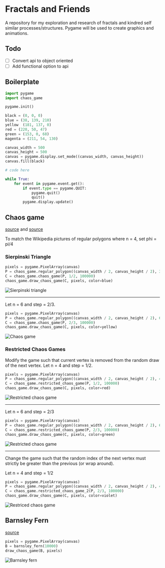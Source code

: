 # Fractals and Friends
 A repository for my exploration and research of fractals and kindred self similar processes/structures. Pygame will be used to create graphics and animations.
## Todo
- [ ] Convert api to object oriented
- [ ] Add functional option to api
## Boilerplate
```python
import pygame
import chaos_game

pygame.init()

black = (0, 0, 0)
blue = (38, 139, 210)
yellow  (181, 137, 0)
red = (220, 50, 47)
green = (153, 0, 68)
magenta = (211, 54, 130)

canvas_width = 500
canvas_height = 500
canvas = pygame.display.set_mode((canvas_width, canvas_height))
canvas.fill(black)

# code here

while True:
    for event in pygame.event.get():
        if event.type == pygame.QUIT:
            pygame.quit()
            quit()
        pygame.display.update()
```

## Chaos game
[source](https://en.wikipedia.org/wiki/Chaos_game) and [source](https://youtu.be/kbKtFN71Lfs)

To match the Wikipedia pictures of regular polygons where n = 4, set phi = pi/4 

### Sierpinski Triangle
```python
pixels = pygame.PixelArray(canvas)                       
P = chaos_game.regular_polygon((canvas_width / 2, canvas_height / 2), 3, 200)
C = chaos_game.chaos_game(P, 1/2, 100000)                
chaos_game.draw_chaos_game(C, pixels, color=blue)
```
![Sierpinski triangle](https://i.imgur.com/9rqMZRx.png)

----

Let n = 6 and step = 2/3.

```python
pixels = pygame.PixelArray(canvas)                       
P = chaos_game.regular_polygon((canvas_width / 2, canvas_height / 2), 6, 200)
C = chaos_game.chaos_game(P, 2/3, 100000)                
chaos_game.draw_chaos_game(C, pixels, color=yellow)
```
![Chaos game](https://i.imgur.com/GySZ2wn.png)

### Restricted Chaos Games
Modify the game such that current vertex is removed from the random draw of the next vertex. Let n = 4 and step = 1/2.

```python
pixels = pygame.PixelArray(canvas)                       
P = chaos_game.regular_polygon((canvas_width / 2, canvas_height / 2), 4, 200)
C = chaos_game.restricted_chaos_game(P, 1/2, 100000)                
chaos_game.draw_chaos_game(C, pixels, color=red)
```
![Restricted chaos game](https://i.imgur.com/xgvsM2o.png)

----

Let n = 6 and step = 2/3

```python
pixels = pygame.PixelArray(canvas)                       
P = chaos_game.regular_polygon((canvas_width / 2, canvas_height / 2), 6, 200)
C = chaos_game.restricted_chaos_game(P, 2/3, 100000)                
chaos_game.draw_chaos_game(C, pixels, color=green)
```
![Restricted chaos game](https://i.imgur.com/C9fxG7g.png)

----

Change the game such that the random index of the next vertex must strictly be greater than the previous (or wrap around).

Let n = 4 and step = 1/2

```python
pixels = pygame.PixelArray(canvas)                       
P = chaos_game.regular_polygon((canvas_width / 2, canvas_height / 2), 4, 200)
C = chaos_game.restricted_chaos_game_2(P, 2/3, 100000)                
chaos_game.draw_chaos_game(C, pixels, color=violet)
```
![Restriced chaos game](https://i.imgur.com/wc8jZca.png)

## Barnsley Fern
[source](https://en.wikipedia.org/wiki/Barnsley_fern)

```python
pixels = pygame.PixelArray(canvas)
B = barnsley_fern(10000)
draw_chaos_game(B, pixels)
```
![Barnsley fern](https://i.imgur.com/8oPOKlJ.png)

